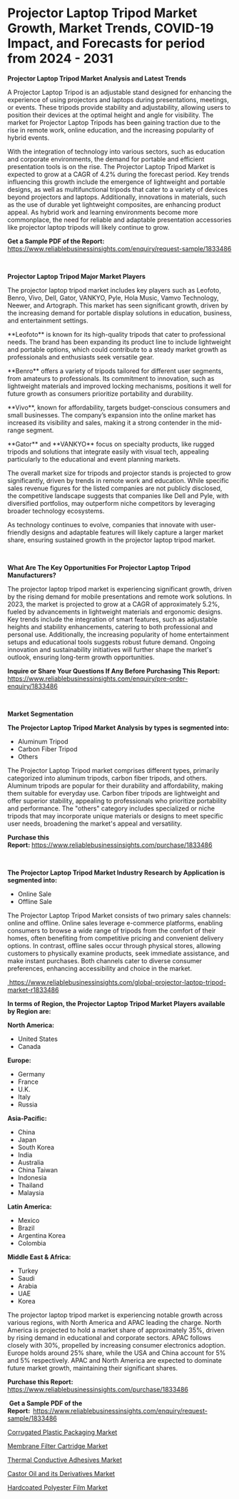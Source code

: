 <p><h1>Projector Laptop Tripod Market Growth, Market Trends, COVID-19 Impact, and Forecasts for period from 2024 - 2031</h1></p><p><strong>Projector Laptop Tripod Market Analysis and Latest Trends</strong></p>
<p><p>A Projector Laptop Tripod is an adjustable stand designed for enhancing the experience of using projectors and laptops during presentations, meetings, or events. These tripods provide stability and adjustability, allowing users to position their devices at the optimal height and angle for visibility. The market for Projector Laptop Tripods has been gaining traction due to the rise in remote work, online education, and the increasing popularity of hybrid events. </p><p>With the integration of technology into various sectors, such as education and corporate environments, the demand for portable and efficient presentation tools is on the rise. The Projector Laptop Tripod Market is expected to grow at a CAGR of 4.2% during the forecast period. Key trends influencing this growth include the emergence of lightweight and portable designs, as well as multifunctional tripods that cater to a variety of devices beyond projectors and laptops. Additionally, innovations in materials, such as the use of durable yet lightweight composites, are enhancing product appeal. As hybrid work and learning environments become more commonplace, the need for reliable and adaptable presentation accessories like projector laptop tripods will likely continue to grow.</p></p>
<p><strong>Get a Sample PDF of the Report:&nbsp;</strong> <a href="https://www.reliablebusinessinsights.com/enquiry/request-sample/1833486?utm_campaign=1611&utm_medium=2&utm_source=Github&utm_content=ia&utm_term=17102024&utm_id=projector-laptop-tripod">https://www.reliablebusinessinsights.com/enquiry/request-sample/1833486</a></p>
<p>&nbsp;</p>
<p><strong>Projector Laptop Tripod Major Market Players</strong></p>
<p><p>The projector laptop tripod market includes key players such as Leofoto, Benro, Vivo, Dell, Gator, VANKYO, Pyle, Hola Music, Vamvo Technology, Neewer, and Artograph. This market has seen significant growth, driven by the increasing demand for portable display solutions in education, business, and entertainment settings.</p><p>**Leofoto** is known for its high-quality tripods that cater to professional needs. The brand has been expanding its product line to include lightweight and portable options, which could contribute to a steady market growth as professionals and enthusiasts seek versatile gear.</p><p>**Benro** offers a variety of tripods tailored for different user segments, from amateurs to professionals. Its commitment to innovation, such as lightweight materials and improved locking mechanisms, positions it well for future growth as consumers prioritize portability and durability.</p><p>**Vivo**, known for affordability, targets budget-conscious consumers and small businesses. The company’s expansion into the online market has increased its visibility and sales, making it a strong contender in the mid-range segment.</p><p>**Gator** and **VANKYO** focus on specialty products, like rugged tripods and solutions that integrate easily with visual tech, appealing particularly to the educational and event planning markets.</p><p>The overall market size for tripods and projector stands is projected to grow significantly, driven by trends in remote work and education. While specific sales revenue figures for the listed companies are not publicly disclosed, the competitive landscape suggests that companies like Dell and Pyle, with diversified portfolios, may outperform niche competitors by leveraging broader technology ecosystems.</p><p>As technology continues to evolve, companies that innovate with user-friendly designs and adaptable features will likely capture a larger market share, ensuring sustained growth in the projector laptop tripod market.</p></p>
<p>&nbsp;</p>
<p><strong>What Are The Key Opportunities For Projector Laptop Tripod Manufacturers?</strong></p>
<p><p>The projector laptop tripod market is experiencing significant growth, driven by the rising demand for mobile presentations and remote work solutions. In 2023, the market is projected to grow at a CAGR of approximately 5.2%, fueled by advancements in lightweight materials and ergonomic designs. Key trends include the integration of smart features, such as adjustable heights and stability enhancements, catering to both professional and personal use. Additionally, the increasing popularity of home entertainment setups and educational tools suggests robust future demand. Ongoing innovation and sustainability initiatives will further shape the market's outlook, ensuring long-term growth opportunities.</p></p>
<p><strong>Inquire or Share Your Questions If Any Before Purchasing This Report:</strong> <a href="https://www.reliablebusinessinsights.com/enquiry/pre-order-enquiry/1833486?utm_campaign=1611&utm_medium=2&utm_source=Github&utm_content=ia&utm_term=17102024&utm_id=projector-laptop-tripod">https://www.reliablebusinessinsights.com/enquiry/pre-order-enquiry/1833486</a></p>
<p>&nbsp;</p>
<p><strong>Market Segmentation</strong></p>
<p><strong>The Projector Laptop Tripod Market Analysis by types is segmented into:</strong></p>
<p><ul><li>Aluminum Tripod</li><li>Carbon Fiber Tripod</li><li>Others</li></ul></p>
<p><p>The Projector Laptop Tripod market comprises different types, primarily categorized into aluminum tripods, carbon fiber tripods, and others. Aluminum tripods are popular for their durability and affordability, making them suitable for everyday use. Carbon fiber tripods are lightweight and offer superior stability, appealing to professionals who prioritize portability and performance. The "others" category includes specialized or niche tripods that may incorporate unique materials or designs to meet specific user needs, broadening the market's appeal and versatility.</p></p>
<p><strong>Purchase this Report:&nbsp;</strong><a href="https://www.reliablebusinessinsights.com/purchase/1833486?utm_campaign=1611&utm_medium=2&utm_source=Github&utm_content=ia&utm_term=17102024&utm_id=projector-laptop-tripod">https://www.reliablebusinessinsights.com/purchase/1833486</a></p>
<p>&nbsp;</p>
<p><strong>The Projector Laptop Tripod Market Industry Research by Application is segmented into:</strong></p>
<p><ul><li>Online Sale</li><li>Offline Sale</li></ul></p>
<p><p>The Projector Laptop Tripod Market consists of two primary sales channels: online and offline. Online sales leverage e-commerce platforms, enabling consumers to browse a wide range of tripods from the comfort of their homes, often benefiting from competitive pricing and convenient delivery options. In contrast, offline sales occur through physical stores, allowing customers to physically examine products, seek immediate assistance, and make instant purchases. Both channels cater to diverse consumer preferences, enhancing accessibility and choice in the market.</p></p>
<p><a href="https://www.reliablebusinessinsights.com/global-projector-laptop-tripod-market-r1833486?utm_campaign=1611&utm_medium=2&utm_source=Github&utm_content=ia&utm_term=17102024&utm_id=projector-laptop-tripod">&nbsp;https://www.reliablebusinessinsights.com/global-projector-laptop-tripod-market-r1833486</a></p>
<p><strong>In terms of Region, the Projector Laptop Tripod Market Players available by Region are:</strong></p>
<p>
    <p> <strong> North America: </strong>
        <ul>
            <li>United States</li>
            <li>Canada</li>
        </ul>
        </p> 
    <p> <strong> Europe: </strong>
        <ul>
            <li>Germany</li>
            <li>France</li>
            <li>U.K.</li>
            <li>Italy</li>
            <li>Russia</li>
        </ul>
        </p> 
    <p> <strong> Asia-Pacific: </strong>
        <ul>
            <li>China</li>
            <li>Japan</li>
            <li>South Korea</li>
            <li>India</li>
            <li>Australia</li>
            <li>China Taiwan</li>
            <li>Indonesia</li>
            <li>Thailand</li>
            <li>Malaysia</li>
        </ul>
        </p> 
    <p> <strong> Latin America: </strong>
        <ul>
            <li>Mexico</li>
            <li>Brazil</li>
            <li>Argentina Korea</li>
            <li>Colombia</li>
        </ul>
        </p> 
    <p> <strong> Middle East & Africa: </strong>
        <ul>
            <li>Turkey</li>
            <li>Saudi</li>
            <li>Arabia</li>
            <li>UAE</li>
            <li>Korea</li>
        </ul>
    </p>
    </p>
<p><p>The projector laptop tripod market is experiencing notable growth across various regions, with North America and APAC leading the charge. North America is projected to hold a market share of approximately 35%, driven by rising demand in educational and corporate sectors. APAC follows closely with 30%, propelled by increasing consumer electronics adoption. Europe holds around 25% share, while the USA and China account for 5% and 5% respectively. APAC and North America are expected to dominate future market growth, maintaining their significant shares.</p></p>
<p><strong>Purchase this Report: </strong><a href="https://www.reliablebusinessinsights.com/purchase/1833486?utm_campaign=1611&utm_medium=2&utm_source=Github&utm_content=ia&utm_term=17102024&utm_id=projector-laptop-tripod">https://www.reliablebusinessinsights.com/purchase/1833486</a></p>
<p>&nbsp;<strong>Get a Sample PDF of the Report:&nbsp;&nbsp;</strong><a href="https://www.reliablebusinessinsights.com/enquiry/request-sample/1833486?utm_campaign=1611&utm_medium=2&utm_source=Github&utm_content=ia&utm_term=17102024&utm_id=projector-laptop-tripod">https://www.reliablebusinessinsights.com/enquiry/request-sample/1833486</a></p>
<p><strong></strong></p>
<p><p><a href="https://www.linkedin.com/pulse/corrugated-plastic-packaging-market-investigation-industry-cegoc?utm_campaign=1611&utm_medium=2&utm_source=Github&utm_content=ia&utm_term=17102024&utm_id=projector-laptop-tripod">Corrugated Plastic Packaging Market</a></p><p><a href="https://www.linkedin.com/pulse/global-membrane-filter-cartridge-market-pulse-trends-growth-mkyfc?utm_campaign=1611&utm_medium=2&utm_source=Github&utm_content=ia&utm_term=17102024&utm_id=projector-laptop-tripod">Membrane Filter Cartridge Market</a></p><p><a href="https://www.linkedin.com/pulse/market-leaders-laggards-global-thermal-conductive-adhesives-55kyc?utm_campaign=1611&utm_medium=2&utm_source=Github&utm_content=ia&utm_term=17102024&utm_id=projector-laptop-tripod">Thermal Conductive Adhesives Market</a></p><p><a href="https://www.linkedin.com/pulse/global-castor-oil-its-derivatives-market-analysis-key-trends-mptoe?utm_campaign=1611&utm_medium=2&utm_source=Github&utm_content=ia&utm_term=17102024&utm_id=projector-laptop-tripod">Castor Oil and its Derivatives Market</a></p><p><a href="https://www.linkedin.com/pulse/driving-forces-global-hardcoated-polyester-film-market-trends-kaelc?utm_campaign=1611&utm_medium=2&utm_source=Github&utm_content=ia&utm_term=17102024&utm_id=projector-laptop-tripod">Hardcoated Polyester Film Market</a></p></p>